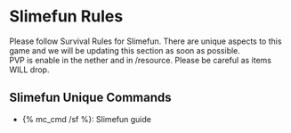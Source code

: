 # Slimefun Rules
Please follow Survival Rules for Slimefun. There are unique aspects to this game and we will be updating this section as soon as possible.<br>
PVP is enable in the nether and in /resource. Please be careful as items WILL drop. <br>




## Slimefun Unique Commands
* {% mc_cmd /sf %}: Slimefun guide
